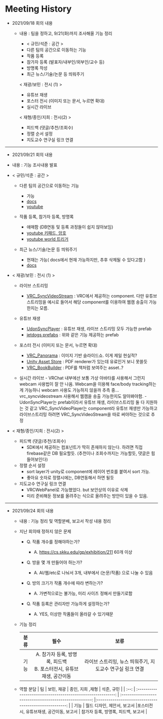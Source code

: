 # Meeting History

- 2021/09/18 회의 내용

  - 내용 : 팀을 정하고, 9/21(화)까지 조사해올 기능 정리

    - < 규민/석준 : 공간 >
    - 다른 팀의 공간으로 이동하는 기능
    - 작품 등록
    - 참가자 등록 (발표자/내부인/외부인/교수 등)
    - 방명록 작성
    - 최근 뉴스/기술/논문 등 띄워주기

    < 재광/보민 : 전시 (1) >

    - 유튜브 재생
    - 포스터 전시 (이미지 또는 문서, 누르면 확대)
    - 실시간 라이브

    < 재형/종인/지희 : 전시(2) >

    - 피드백 (댓글/추천/조회수)
    - 정렬 순서 설정
    - 지도교수 연구실 링크 연결

<hr>

- 2021/09/21 회의 내용

- 내용 : 기능 조사내용 발표
- < 규민/석준 : 공간 >

  - 다른 팀의 공간으로 이동하는 기능
    - 가능
    - [docs](https://docs.vrchat.com/docs/vrc_portalmarker)
    - [youtube](https://www.youtube.com/watch?v=vfJiyDoCFng)
  - 작품 등록, 참가자 등록, 방명록

    - 애매함 (DB연동 및 등록 과정들이 쉽지 않아보임)
    - [youtube 키패드, 암호](https://www.youtube.com/watch?v=mSnLzyRe2Mk)
    - [youtube world 트리거](https://www.youtube.com/watch?v=y7mKZqgmmck)

  - 최근 뉴스/기술/논문 등 띄워주기

    - 현재는 가능( docs에서 현재 가능하지만, 추후 삭제될 수 있다고함 )
    - [docs](https://docs.vrchat.com/docs/vrc_webpanel)

- < 재광/보민 : 전시 (1) >

  - 라이브 스트리밍

    - [VRC_SyncVideoStream](https://docs.vrchat.com/docs/vrc_syncvideostream)
      : VRC에서 제공하는 component. 다만 유튜브 스트리밍을 예시로 들어서 해당 component를 이용하여 웹캠 송출이 가능한지는 모름.

  - 유튜브 재생

    - [UdonSyncPlayer](https://gongdolhoon.tistory.com/entry/UnityVR-Chat-SDK-10-Video-Player)
      : 유튜브 재생, 라이브 스트리밍 모두 가능한 prefab
    - [jetdogs prefabs](https://github.com/jetdog8808/JetDogs-Prefabs)
      : 위와 같은 기능 제공하는 prefab

  - 포스터 전시 (이미지 또는 문서, 누르면 확대)

    - [VRC_Panorama](https://docs.vrchat.com/docs/vrc_panorama)
      : 이미지 기반 슬라이드쇼. 이게 제일 현실적?
    - [Unity Asset Store](https://assetstore.unity.com/packages/tools/gui/pdf-renderer-32815?locale=ko-KR)
      : PDF renderer가 있는데 유료인거 보니 못쓸듯
    - [VRC_BookBuilder](https://booth.pm/ja/items/1786695)
      : PDF를 책처럼 보여주는 asset..?

  - 실시간 라이브 - VRChat 내부에선 보통 가상 아바타를 사용해서 그런지 webcam 사용법이 잘 안 나옴. Webcam을 이용해 face/body tracking하는 게 가능하니 webcam 사용도 가능하지 않을까 추측 중… vrc_syncvideostream 사용해서 웹캠을 송출 가능한지도 알아봐야함. - UdonSyncPlayer는 prefab이라서 유튜브 재생, 라이브스트리밍 둘 다 지원하는 것 같고
    VRC_SyncVideoPlayer는 component라 유튜브 재생만 가능하고 라이브스트리밍 하려면 VRC_SyncVideoStream을 따로 써야하는 것으로 추정

- < 재형/종인/지희 : 전시(2) >

  - 피드백 (댓글/추천/조회수)
    - SDK에서 제공하는 컴포넌트가 딱히 존재하지 않는다. 하려면 직접 firebase같은 DB 필요할듯. (추천이나 조회수까지는 가능할듯, 댓글은 힘들어보인다)
  - 정렬 순서 설정
    - sort layer가 unity로 component에 레이어 번호를 붙여서 sort 가능.
    - 좋아요 숫자로 정렬시에는, DB연동해서 하면 될듯
  - 지도교수 연구실 링크 연결
    - VRCWebPanel로 가능했었다. but 보안상의 이유로 삭제
    - 미리 준비해둔 정보를 올려주는 식으로 올려주는 방안이 있을 수 있음.

<hr>

- 2021/09/24 회의 내용

  - 내용 : 기능 정리 및 역할분배, 보고서 작성 내용 정리

  - 지난 회의때 정하지 않은 문제

    - Q. 작품 개수를 정해야하는가?

      - A. https://cs.skku.edu/gp/exhibition/211 60개 이상

    - Q. 방을 몇 개 만들어야 하는가?

      - A. AI/웹/etc로 나눠서 3개, 내부에서 (논문/작품) 으로 나눌 수 있음

    - Q. 방의 크기가 작품 개수에 따라 변하는가?

      - A. 가변적으로는 불가능, 미리 사이즈 정해서 만들기로함

    - Q. 작품 등록은 관리자만 가능하게 설정하는가?
      - A. YES, 이상한 작품들이 올라갈 수 있기때문

  - 기능 정리

    | 분류 |                                 필수                                  |                           보류                            |
    | :--: | :-------------------------------------------------------------------: | :-------------------------------------------------------: |
    | 기능 | A. 참가자 등록, 방명록, 피드백<br>B. 포스터전시, 유튜브재생, 공간이동 | 라이브 스트리밍, 뉴스 띄워주기, 지도교수 연구실 링크 연결 |

  - 역할 분담
    | 팀 | 보민, 재광 | 종인, 지희 ,재형 | 석준, 규민 |
    | :--: | :-----------------------------------------------------------: | :-------------------------------------------------------: |:-------------------------------------------------------: |
    | 기능 | 월드 디자인, 제안서, 보고서 |포스터전시, 유튜브재생, 공간이동, 보고서 | 참가자 등록, 방명록, 피드백, 보고서 |
